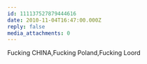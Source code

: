 ```yaml
---
id: 111137527879444616
date: 2010-11-04T16:47:00.000Z
reply: false
media_attachments: 0
---
```


Fucking CHINA,Fucking Poland,Fucking Loord ​​​​

